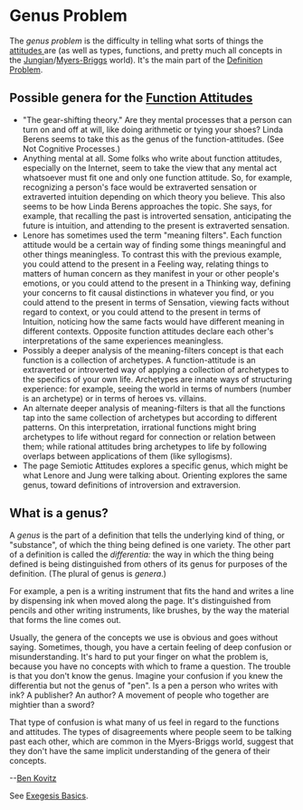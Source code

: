 # Genus Problem

The _genus problem_ is the difficulty in telling what sorts of things the [attitudes ](../../function-attitude/)are (as well as types, functions, and pretty much all concepts in the [Jungian](../../../people-and-systems/carl-jung.md)/[Myers-Briggs](../../../people-and-systems/myers-briggs.md) world). It's the main part of the [Definition Problem](./).

## Possible genera for the [Function Attitudes](../../function-attitude/)

* "The gear-shifting theory." Are they mental processes that a person can turn on and off at will, like doing arithmetic or tying your shoes? Linda Berens seems to take this as the genus of the function-attitudes. (See Not Cognitive Processes.)
* Anything mental at all. Some folks who write about function attitudes, especially on the Internet, seem to take the view that any mental act whatsoever must fit one and only one function attitude. So, for example, recognizing a person's face would be extraverted sensation or extraverted intuition depending on which theory you believe. This also seems to be how Linda Berens approaches the topic. She says, for example, that recalling the past is introverted sensation, anticipating the future is intuition, and attending to the present is extraverted sensation.
* Lenore has sometimes used the term "meaning filters". Each function attitude would be a certain way of finding some things meaningful and other things meaningless. To contrast this with the previous example, you could attend to the present in a Feeling way, relating things to matters of human concern as they manifest in your or other people's emotions, or you could attend to the present in a Thinking way, defining your concerns to fit causal distinctions in whatever you find, or you could attend to the present in terms of Sensation, viewing facts without regard to context, or you could attend to the present in terms of Intuition, noticing how the same facts would have different meaning in different contexts. Opposite function attitudes declare each other's interpretations of the same experiences meaningless.
* Possibly a deeper analysis of the meaning-filters concept is that each function is a collection of archetypes. A function-attitude is an extraverted or introverted way of applying a collection of archetypes to the specifics of your own life. Archetypes are innate ways of structuring experience: for example, seeing the world in terms of numbers (number is an archetype) or in terms of heroes vs. villains.
* An alternate deeper analysis of meaning-filters is that all the functions tap into the same collection of archetypes but according to different patterns. On this interpretation, irrational functions might bring archetypes to life without regard for connection or relation between them; while rational attitudes bring archetypes to life by following overlaps between applications of them (like syllogisms).
* The page Semiotic Attitudes explores a specific genus, which might be what Lenore and Jung were talking about. Orienting explores the same genus, toward definitions of introversion and extraversion.

## What is a genus?

A _genus_ is the part of a definition that tells the underlying kind of thing, or "substance", of which the thing being defined is one variety. The other part of a definition is called the _differentia:_ the way in which the thing being defined is being distinguished from others of its genus for purposes of the definition. (The plural of genus is _genera_.)

For example, a pen is a writing instrument that fits the hand and writes a line by dispensing ink when moved along the page. It's distinguished from pencils and other writing instruments, like brushes, by the way the material that forms the line comes out.

Usually, the genera of the concepts we use is obvious and goes without saying. Sometimes, though, you have a certain feeling of deep confusion or misunderstanding. It's hard to put your finger on what the problem is, because you have no concepts with which to frame a question. The trouble is that you don't know the genus. Imagine your confusion if you knew the differentia but not the genus of "pen". Is a pen a person who writes with ink? A publisher? An author? A movement of people who together are mightier than a sword?

That type of confusion is what many of us feel in regard to the functions and attitudes. The types of disagreements where people seem to be talking past each other, which are common in the Myers-Briggs world, suggest that they don't have the same implicit understanding of the genera of their concepts.

\--[Ben Kovitz](https://web.archive.org/web/20061024073900/http://greenlightwiki.com/lenore-exegesis/Ben_Kovitz)

See [Exegesis Basics](https://web.archive.org/web/20061024073900/http://greenlightwiki.com/lenore-exegesis/Exegesis_Basics).
